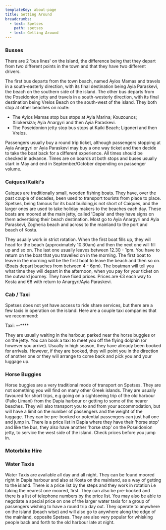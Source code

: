 ```yaml
---
templateKey: about-page
title: Getting Around
breadcrumbs:
  - text: Spetses
    path: spetses
  - text: Getting Around
---
```


### Busses

There are 2 'bus lines' on the island, the difference being that they depart from two different points in the town and that they have two different drivers. 

The first bus departs from the town beach, named Ayios Mamas and travels in a south-easterly direction, with its final destination being Ayia Paraskevi, the beach on the southern side of the island. 
The other bus departs from the Poseidonion jetty and travels in a south-westerly direction, with its final destination being Vrelos Beach on the south-west of the island. 
They both stop at other beaches on route: 
- The Ayios Mamas stop bus stops at Ayia Marina; Kouzounos; Xilokersiza; Ayia Anargyri and then Ayia Paraskevi. 
- The Poseidonion jetty stop bus stops at Kaiki Beach; Ligoneri and then Vrelos. 

Passengers usually buy a round trip ticket, although passengers stopping at Ayia Anargyri or Ayia Paraskevi may buy a one way ticket and then decide to take the boat back for a different experience. 
All times should be checked in advance. 
Times are on boards at both stops and buses usually start in May and end in September/October depending on passenger volume.


### Caiques/Kaiki's

Caiques are traditionally small, wooden fishing boats. They have, over the past couple of decades, been used to transport tourists from place to place. Spetses, being famous for its boat building,is not short of Caiques, and the larger ones are used to take holiday makers to the beaches each day. These boats are moored at the main jetty, called 'Dapia' and they have signs on them advertising their beach destination. Most go to Ayia Anargyri and Ayia Paraskevi, Zogheria beach and across to the mainland to the port and beach of Kosta.

They usually work in strict rotation. When the first boat fills up, they will head for the beach (approximately 10.30am) and then the next one will fill up and so on. The last one usually leaves between 12.30 - 1pm. You have to return on the boat that you travelled on in the morning. The first boat to leave in the morning will be the first boat to leave the beach and then so on. (Boats depart beaches from between 4 - 6pm). The boatman will tell you what time they will depart in the afternoon, when you pay for your ticket on the outward journey. They have fixed prices. Prices are €3 each way to Kosta and €8 with return to Anargyri/Ayia Paraskevi.

### Cab / Taxi

Spetses does not yet have access to ride share services, but there are a few taxis in operation on the island. Here are a couple taxi companies that we recommend:

Taxi: 	***-***-****

They are usually waiting in the harbour, parked near the horse buggies or on the jetty. You can book a taxi to meet you off the flying dolphin (or however you arrive). Usually in high season, they have already been booked for arrivals. However, if they are booked, they will point you in the direction of another one or they will arrange to come back and pick you and your luggage up.


### Horse Buggies

Horse buggies are a very traditional mode of transport on Spetses. They are not something you will find on many other Greek islands. They are usually favoured for short trips, e.g going on a sightseeing trip of the old harbour (Palio Limani) from the Dapia harbour or getting to some of the nearer beaches.
They will also transport you to and from your accommodation, but will have a limit on the number of passengers and the weight of the luggage.
They can be pre-booked or potential passengers can just hail one and jump in. There is a price list in Dapia where they have their 'horse stop' and like the bus, they also have another 'horse stop' on the Poseidonion jetty, to service the west side of the island.
Check prices before you jump in.

### Motorbike Hire



### Water Taxis

Water Taxis are available all day and all night. They can be found moored right in Dapia harbour and also at Kosta on the mainland, as a way of getting to the island. There is a price list by the steps and they work in rotation i.e taking the nearest one moored, first. They can also be pre-booked and there is a list of telephone numbers by the price list. You may also be able to negotiate a special price on one of the larger water taxis for a group of passengers wishing to have a round trip day out. They operate to anywhere on the island (beach wise) and will also go to anywhere along the edge of the mainland, opposite Spetses. They are also very popular for whisking people back and forth to the old harbour late at night.